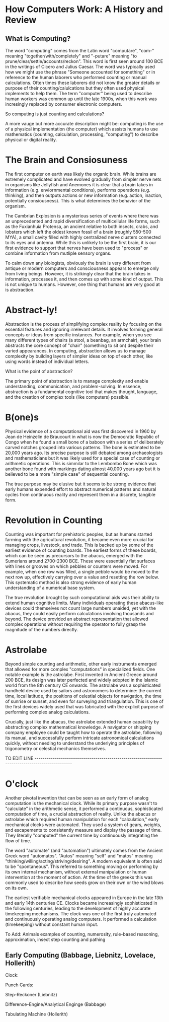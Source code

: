 # How Computers Work: A History and Review

## What is Computing?
The word "computing" comes from the Latin word "computare", "com-" meaning "together/with/completely" and "-putare" meaning "to prune/clear/settle/accounts/reckon". This word is first seen around 100 BCE in the writings of Cicero and Julius Caesar. The word was typically used how we might use the phrase "Someone accounted for something" or in reference to the human laborers who performed counting or manual calculations. Often times these laborers did not know the greater details or purpose of their counting/calulcations but they often used physical implements to help them. The term "computer" being used to describe human workers was common up until the late 1900s, when this work was incresingly replaced by consumer electronic computers.

So computing is just counting and calculations? 

A more vauge but more accurate description might be: computing is the use of a physical implementation (the computer) which assists humans to use mathematics (counting, calculation, processing, "computing") to describe physical or digital reality. 

# The Brain and Consiosuness
The first computer on earth was likely the organic brain. While brains are extremely complicated and have evolved gradually from simpler nerve nets in organisms like Jellyfish and Anemones it is clear that a brain takes in information (e.g. enviornmental conditions), performs operations (e.g. thinking), and then outputs actions or new information (e.g. action, inaction, potentially consiousness). This is what determines the behavior of the organism. 

The Cambrian Explosion is a mysterious series of events where there was an unprecedented and rapid diversification of multicellular life forms, such as the Fuxianhuia Protensa, an ancient relative to both insects, crabs, and lobsters which left the oldest known fossil of a brain (roughly 550-500 MYA), a small cavity filled with highly centralized nerve clusters connected to its eyes and antenna. While this is unlikely to be the first brain, it is our first evidence to support that nerves have been used to "process" or combine information from mutliple sensory organs.

To calm down any biologists, obviously the brain is very different from antique or modern computers and consciousness appears to emerge only from living beings. However, it is strikingly clear that the brain takes in information, processes it, and then comes up with some kind of output. This is not unique to humans. However, one thing that humans are very good at is abstraction.

# Abstract-ly!
Abstraction is the process of simplifying complex reality by focusing on the essential features and ignoring irrelevant details. It involves forming general concepts or ideas from specific instances. For example, when you see many different types of chairs (a stool, a beanbag, an armchair), your brain abstracts the core concept of "chair" (something to sit on) despite their varied appearances. In computing, abstraction allows us to manage complexity by building layers of simpler ideas on top of each other, like using words instead of individual letters. 

What is the point of abstraction? 

The primary point of abstraction is to manage complexity and enable understanding, communication, and problem-solving. In essence, abstraction is a fundamental cognitive tool that makes thought, language, and the creation of complex tools (like computers) possible. 

# B(one)s
Physical evidence of a computational aid was first discovered in 1960 by Jean de Heinzelin de Braucourt in what is now the Democratic Republic of Congo when he found a small bone of a baboon with a series of deliberately carved notches grouped into various patterns. The bone is estimated to be 20,000 years ago.  Its precise purpose is still debated among archaeologists and mathematicians but it was likely used for a special case of counting or arithmetic operations. This is simmilar to the Lembombo Bone which was another bone found with markings dating almost 40,000 years ago but it is believed to be a more "simple case" of sequential counting. 

The true purpose may be elusive but it seems to be strong evidence that early humans expended effort to abstract numerical patterns and natural cycles from continuous reality and represent them in a discrete, tangible form.



# Revolution in Counting
Counting was important for prehistoric peoples, but as humans started farming with the agricultural revolution, it became even more crucial for managing crops, livestock, and trade. This is backed up by some of the earliest evidence of counting boards. The earliest forms of these boards, which can be seen as precursors to the abacus, emerged with the Sumerians around 2700-2300 BCE. These were essentially flat surfaces with lines or grooves on which pebbles or counters were moved. For example, when one row was filled, a single pebble would be moved to the next row up, effectively carrying over a value and resetting the row below. This systematic method is also strong evidence of early human understanding of a numerical base system.  

The true revolution brought by such computational aids was their ability to extend human cognitive limits. Many individuals operating these abacus-like devices could themselves not count large numbers unaided, yet with the abacus, they could easily perform calculations involving thousands and beyond. The device provided an abstract representation that allowed complex operations without requiring the operator to fully grasp the magnitude of the numbers directly.


# Astrolabe
Beyond simple counting and arithmetic, other early instruments emerged that allowed for more complex "computations" in specialized fields. One notable example is the astrolabe. First invented in Ancient Greece around 200 BCE, its design was later perfected and widely adopted in the Islamic world from the 8th century CE onwards. The astrolabe was a sophisticated handheld device used by sailors and astronomers to determine: the current time, local latitude, the positions of celestial objects for navigation, the time of sunrise or sunset, and even for surveying and triangulation. This is one of the first devices widely used that was fabricated with the explicit purpose of performing complex analog calculations. 

Crucially, just like the abacus, the astrolabe extended human capability by abstracting complex mathematical knowledge. A navigator or shipping company employee could be taught how to operate the astrolabe, following its manual, and successfully perform intricate astronomical calculations quickly, without needing to understand the underlying principles of trigonometry or celestial mechanics themselves.



TO EDIT LINE ------------------------------------------------------------------------------------------------
# O'clock
Another pivotal invention that can be seen as an early form of analog computation is the mechanical clock. While its primary purpose wasn't to "calculate" in the arithmetic sense, it performed a continuous, sophisticated computation of time, a crucial abstraction of reality. Unlike the abacus or astrolabe which required human manipulation for each "calculation," early mechanical clocks were automated. They used a system of gears, weights, and escapements to consistently measure and display the passage of time. They literally "computed" the current time by continuously integrating the flow of time.

The word "automate" (and "automation") ultimately comes from the Ancient Greek word "automatos". "Autos" meaning "self" and "matos" meaning "thinking/willing/acting/striving/desiring". A modern equivalent is often said to be "spontaneous". This referred to something moving or performing by its own internal mechanism, without external manipulation or human intervention at the moment of action. At the time of the greeks this was commonly used to describe how seeds grow on their own or the wind blows on its own.  

The earliest verifiable mechanical clocks appeared in Europe in the late 13th and early 14th centuries CE. Clocks became increasingly sophisticated in the following centuries, leading to the development of highly accurate timekeeping mechanisms. The clock was one of the first truly automated and continuously operating analog computers. It performed a calculation (timekeeping) without constant human input.



To Add:
Animals examples of counting, numerosity, rule-based reasoning, approximation, 
insect step counting and pathing




## Early Computing (Babbage, Liebnitz, Lovelace, Hollerith)

Clock:

Punch Cards:

Step-Reckoner (Liebnitz)

Difference-Engine/Analytical Enginge (Babbage)

Tabulating Machine (Hollerith)



